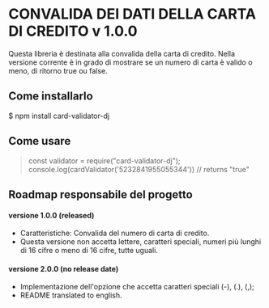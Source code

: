 # CONVALIDA DEI DATI DELLA CARTA DI CREDITO v 1.0.0

Questa libreria è destinata alla convalida della carta di credito. Nella versione corrente è in grado di mostrare se un numero di carta è valido o meno, di ritorno true ou false.

## Come installarlo

$  npm install card-validator-dj

## Come usare

> const validator = require("card-validator-dj");
> console.log(cardValidator('5232841955055344'))
> // returns "true"

##  Roadmap responsabile del progetto

#### versione 1.0.0 (released)

-   Caratteristiche: Convalida del numero di carta di credito.
-   Questa versione non accetta lettere, caratteri speciali, numeri più lunghi di 16 cifre o meno di 16 cifre, tutte uguali.


#### versione 2.0.0 (no release date)

- Implementazione dell'opzione che accetta caratteri speciali (-), (.), (,);
- README translated to english.
